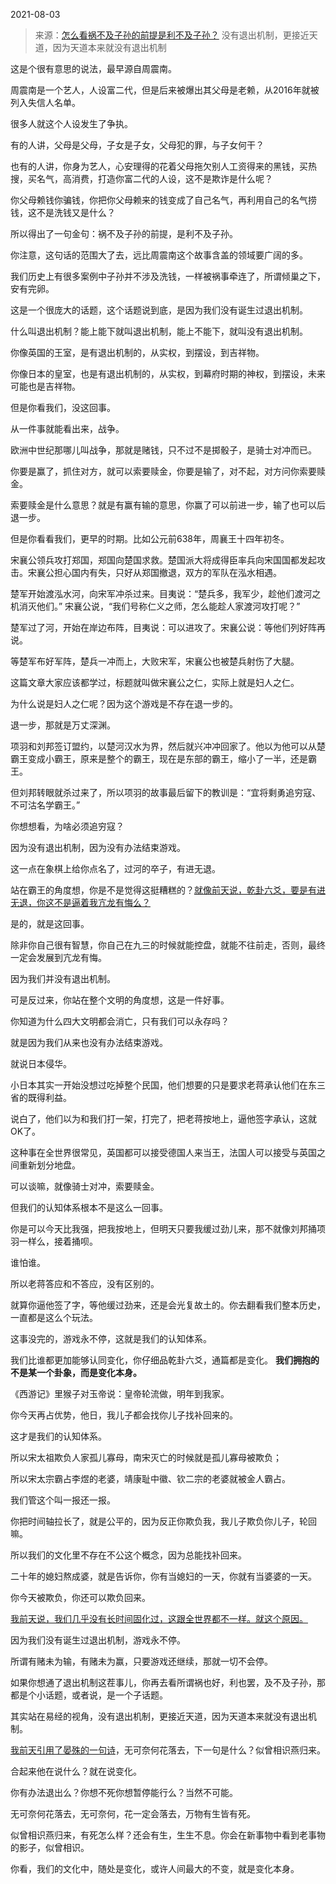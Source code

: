 2021-08-03

> 来源：[怎么看祸不及子孙的前提是利不及子孙？](http://mp.weixin.qq.com/s?__biz=MzU3NDc5Nzc0NQ==&mid=2247505664&idx=1&sn=9f2ad673c6fe3bbaa24e42eced59ddaf&chksm=fd2e75deca59fcc821b01c23328f9c566cafa0c852b7d7a13df891034f8271f91e760ae28da4&scene=27#wechat_redirect)
> 没有退出机制，更接近天道，因为天道本来就没有退出机制

这是个很有意思的说法，最早源自周震南。

  

周震南是一个艺人，人设富二代，但是后来被爆出其父母是老赖，从2016年就被列入失信人名单。

  

很多人就这个人设发生了争执。  

  

有的人讲，父母是父母，子女是子女，父母犯的罪，与子女何干？

  

也有的人讲，你身为艺人，心安理得的花着父母拖欠别人工资得来的黑钱，买热搜，买名气，高消费，打造你富二代的人设，这不是欺诈是什么呢？

  

你父母赖钱你骗钱，你把你父母赖来的钱变成了自己名气，再利用自己的名气捞钱，这不是洗钱又是什么？  

  

所以得出了一句金句：祸不及子孙的前提，是利不及子孙。  

  

你注意，这句话的范围大了去，远比周震南这个故事含盖的领域要广阔的多。  

  

我们历史上有很多案例中子孙并不涉及洗钱，一样被祸事牵连了，所谓倾巢之下，安有完卵。  

  

这是一个很庞大的话题，这个话题说到底，是因为我们没有诞生过退出机制。  

  

什么叫退出机制？能上能下就叫退出机制，能上不能下，就叫没有退出机制。  

  

你像英国的王室，是有退出机制的，从实权，到摆设，到吉祥物。  

  

你像日本的皇室，也是有退出机制的，从实权，到幕府时期的神权，到摆设，未来可能也是吉祥物。  

  

但是你看我们，没这回事。  

  

从一件事就能看出来，战争。

  

欧洲中世纪那哪儿叫战争，那就是赌钱，只不过不是掷骰子，是骑士对冲而已。

  

你要是赢了，抓住对方，就可以索要赎金，你要是输了，对不起，对方问你索要赎金。

  

索要赎金是什么意思？就是有赢有输的意思，你赢了可以前进一步，输了也可以后退一步。  

  

但是你看看我们，更早的时期。比如公元前638年，周襄王十四年初冬。

  

宋襄公领兵攻打郑国，郑国向楚国求救。楚国派大将成得臣率兵向宋国国都发起攻击。宋襄公担心国内有失，只好从郑国撤退，双方的军队在泓水相遇。

  

楚军开始渡泓水河，向宋军冲杀过来。目夷说：“楚兵多，我军少，趁他们渡河之机消灭他们。” 宋襄公说，“我们号称仁义之师，怎么能趁人家渡河攻打呢？”

  

楚军过了河，开始在岸边布阵，目夷说：可以进攻了。宋襄公说：等他们列好阵再说。

  

等楚军布好军阵，楚兵一冲而上，大败宋军，宋襄公也被楚兵射伤了大腿。

  

这篇文章大家应该都学过，标题就叫做宋襄公之仁，实际上就是妇人之仁。

  

为什么说是妇人之仁呢？因为这个游戏是不存在退一步的。  

  

退一步，那就是万丈深渊。

  

项羽和刘邦签订盟约，以楚河汉水为界，然后就兴冲冲回家了。他以为他可以从楚霸王变成小霸王，原来是整个的霸王，现在是东部的霸王，缩小了一半，还是霸王。

  

但刘邦转眼就杀过来了，所以项羽的故事最后留下的教训是：“宜将剩勇追穷寇、不可沽名学霸王。”

  

你想想看，为啥必须追穷寇？

  

因为没有退出机制，因为没有办法结束游戏。

  

这一点在象棋上给你点名了，过河的卒子，有进无退。

  

站在霸王的角度想，你是不是觉得这挺糟糕的？[就像前天说，乾卦六爻，要是有进无退，你这不是逼着我亢龙有悔么？](http://mp.weixin.qq.com/s?__biz=MzU3NDc5Nzc0NQ==&mid=2247505645&idx=2&sn=e053e0cfd43d332590aaeb0173119cec&chksm=fd2e7433ca59fd2599b3345c8b47b9f3d1033c50fd18b3b24d80b2bb1695b5dcf5f128189c78&scene=21#wechat_redirect)

  

是的，就是这回事。

  

除非你自己很有智慧，你自己在九三的时候就能控盘，就能不往前走，否则，最终一定会发展到亢龙有悔。

  

因为我们并没有退出机制。  

  

可是反过来，你站在整个文明的角度想，这是一件好事。  

  

你知道为什么四大文明都会消亡，只有我们可以永存吗？

  

就是因为我们从来也没有办法结束游戏。

  

就说日本侵华。

  

小日本其实一开始没想过吃掉整个民国，他们想要的只是要求老蒋承认他们在东三省的既得利益。

  

说白了，他们以为和我们打一架，打完了，把老蒋按地上，逼他签字承认，这就OK了。

  

这种事在全世界很常见，英国都可以接受德国人来当王，法国人可以接受与英国之间重新划分地盘。

  

可以谈嘛，就像骑士对冲，索要赎金。

  

但我们的认知体系根本不是这么一回事。

  

你是可以今天比我强，把我按地上，但明天只要我缓过劲儿来，那不就像刘邦捅项羽一样么，接着捅呗。

  

谁怕谁。

  

所以老蒋答应和不答应，没有区别的。

  

就算你逼他签了字，等他缓过劲来，还是会光复故土的。你去翻看我们整本历史，一直都是这么个玩法。

  

这事没完的，游戏永不停，这就是我们的认知体系。

  

我们比谁都更加能够认同变化，你仔细品乾卦六爻，通篇都是变化。 **我们拥抱的不是某一个卦象，而是变化本身。**

  

《西游记》里猴子对玉帝说：皇帝轮流做，明年到我家。

  

你今天再占优势，他日，我儿子都会找你儿子找补回来的。

  

这才是我们的认知体系。

  

所以宋太祖欺负人家孤儿寡母，南宋灭亡的时候就是孤儿寡母被欺负；

所以宋太宗霸占李煜的老婆，靖康耻中徽、钦二宗的老婆就被金人霸占。

  

我们管这个叫一报还一报。

  

你把时间轴拉长了，就是公平的，因为反正你欺负我，我儿子欺负你儿子，轮回嘛。  

  

所以我们的文化里不存在不公这个概念，因为总能找补回来。

  

二十年的媳妇熬成婆，就是告诉你，你有当媳妇的一天，你就有当婆婆的一天。

  

你今天被欺负，你还可以欺负回来。

  

[我前天说，我们几乎没有长时间固化过，这跟全世界都不一样。就这个原因。](http://mp.weixin.qq.com/s?__biz=MzU3NDc5Nzc0NQ==&mid=2247505645&idx=2&sn=e053e0cfd43d332590aaeb0173119cec&chksm=fd2e7433ca59fd2599b3345c8b47b9f3d1033c50fd18b3b24d80b2bb1695b5dcf5f128189c78&scene=21#wechat_redirect)

  

因为我们没有诞生过退出机制，游戏永不停。

  

所谓有赌未为输，有赌未为赢，只要游戏还继续，那就一切不会停。

  

如果你想通了退出机制这茬事儿，你再去看所谓祸也好，利也罢，及不及子孙，那都是个小话题，或者说，是一个子话题。  

  

其实站在易经的视角，没有退出机制，更接近天道，因为天道本来就没有退出机制。  

  

[我前天引用了晏殊的一句诗](http://mp.weixin.qq.com/s?__biz=MzU3NDc5Nzc0NQ==&mid=2247505645&idx=2&sn=e053e0cfd43d332590aaeb0173119cec&chksm=fd2e7433ca59fd2599b3345c8b47b9f3d1033c50fd18b3b24d80b2bb1695b5dcf5f128189c78&scene=21#wechat_redirect)，无可奈何花落去，下一句是什么？似曾相识燕归来。

  

合起来他在说什么？就在说变化。  

  

你有办法退出么？你想不死你想暂停能行么？当然不可能。

  

无可奈何花落去，无可奈何，花一定会落去，万物有生皆有死。

  

似曾相识燕归来，有死怎么样？还会有生，生生不息。你会在新事物中看到老事物的影子，似曾相识。

  

你看，我们的文化中，随处是变化，或许人间最大的不变，就是变化本身。


